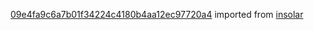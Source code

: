 [09e4fa9c6a7b01f34224c4180b4aa12ec97720a4](https://github.com/insolar/insolar/commit/09e4fa9c6a7b01f34224c4180b4aa12ec97720a4) imported from [insolar](https://github.com/insolar/insolar)
